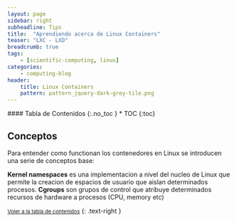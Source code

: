 ```yaml
---
layout: page
sidebar: right
subheadline: Tips
title:  "Aprendiendo acerca de Linux Containers"
teaser: "LXC - LXD"
breadcrumb: true
tags:
    - [scientific-computing, linux]
categories:
    - computing-blog
header:
    title: Linux Containers
    pattern: pattern_jquery-dark-grey-tile.png
---
```


<div class="panel radius" markdown="1">
#### Tabla de Contenidos
{:.no_toc }
*  TOC
{:toc}
</div>



## Conceptos

Para entender como functionan los contenedores en Linux se introducen una serie de conceptos base:

**Kernel namespaces** es una implementacion a nivel del nucleo de Linux que permite la creacion de 
espacios de usuario que aislan determinados procesos. 
**Cgroups** son grupos de control que atribuye determinados recursos de hardware a procesos (CPU, memory etc)

<small markdown="1">[Voler a la tabla de contenidos](#toc)</small>
{: .text-right }



</div><!-- /.medium-8.columns -->
</div><!-- /.row -->

